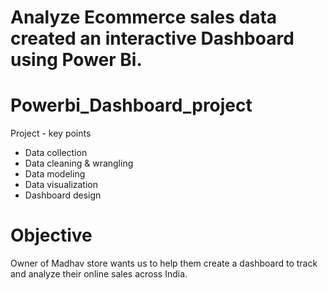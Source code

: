 # Analyze Ecommerce sales data created an interactive Dashboard using Power Bi.

# Powerbi_Dashboard_project
 Project - key points
 * Data collection
 * Data cleaning & wrangling
 * Data modeling
 * Data visualization 
 * Dashboard design
   
# Objective
Owner of Madhav store wants us to help them create a dashboard to track and analyze their online sales across India.
